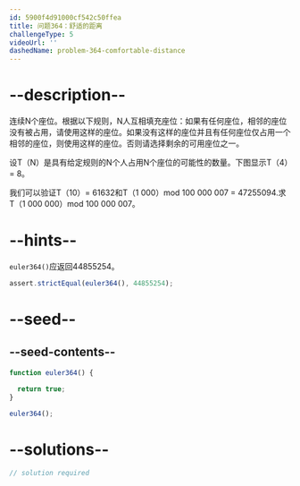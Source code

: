 ```yaml
---
id: 5900f4d91000cf542c50ffea
title: 问题364：舒适的距离
challengeType: 5
videoUrl: ''
dashedName: problem-364-comfortable-distance
---
```


# --description--

连续N个座位。根据以下规则，N人互相填充座位：如果有任何座位，相邻的座位没有被占用，请使用这样的座位。如果没有这样的座位并且有任何座位仅占用一个相邻的座位，则使用这样的座位。否则请选择剩余的可用座位之一。

设T（N）是具有给定规则的N个人占用N个座位的可能性的数量。下图显示T（4）= 8。

我们可以验证T（10）= 61632和T（1 000）mod 100 000 007 = 47255094.求T（1 000 000）mod 100 000 007。

# --hints--

`euler364()`应返回44855254。

```js
assert.strictEqual(euler364(), 44855254);
```

# --seed--

## --seed-contents--

```js
function euler364() {

  return true;
}

euler364();
```

# --solutions--

```js
// solution required
```
